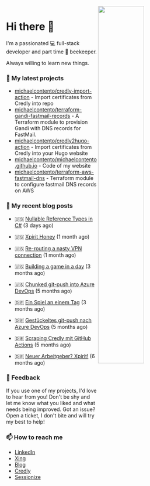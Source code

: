 <img align="right" src="https://github-readme-stats.vercel.app/api?username=michaelcontento&show_icons=true&count_private=true&hide_border=true" width="50%"/>
<h1 class="mt-n3">Hi there 👋</h1>

I'm a passionated 💻 full-stack developer and part time 🐝 beekeeper.

Always willing to learn new things.

### 🌱 My latest projects
- [michaelcontento/credly-import-action](https://github.com/michaelcontento/credly-import-action) - Import certificates from Credly into repo
- [michaelcontento/terraform-gandi-fastmail-records](https://github.com/michaelcontento/terraform-gandi-fastmail-records) - A Terraform module to provision Gandi with DNS records for FastMail.
- [michaelcontento/credly2hugo-action](https://github.com/michaelcontento/credly2hugo-action) - Import certificates from Credly into your Hugo website
- [michaelcontento/michaelcontento.github.io](https://github.com/michaelcontento/michaelcontento.github.io) - Code of my website
- [michaelcontento/terraform-aws-fastmail-dns](https://github.com/michaelcontento/terraform-aws-fastmail-dns) - Terraform module to configure fastmail DNS records on AWS

### 📰 My recent blog posts


- 🇺🇸 [Nullable Reference Types in C#](https://www.michaelcontento.de/en/article/2023/03/20/nullable-reference-types-in-c/) (3 days ago)
- 🇺🇸 [Xpirit Honey](https://www.michaelcontento.de/en/article/2023/02/08/xpirit-honey/) (1 month ago)
- 🇺🇸 [Re-routing a nasty VPN connection](https://www.michaelcontento.de/en/article/2023/02/03/re-routing-a-nasty-vpn-connection/) (1 month ago)
- 🇺🇸 [Building a game in a day](https://www.michaelcontento.de/en/article/2022/11/30/building-a-game-in-a-day/) (3 months ago)
- 🇺🇸 [Chunked git-push into Azure DevOps](https://www.michaelcontento.de/en/article/2022/10/20/chunked-git-push-into-azure-devops/) (5 months ago)

- 🇩🇪 [Ein Spiel an einem Tag](https://www.michaelcontento.de/article/2022/11/30/ein-spiel-an-einem-tag/) (3 months ago)
- 🇩🇪 [Gestückeltes git-push nach Azure DevOps](https://www.michaelcontento.de/article/2022/10/20/gest%C3%BCckeltes-git-push-nach-azure-devops/) (5 months ago)
- 🇩🇪 [Scraping Credly mit GitHub Actions](https://www.michaelcontento.de/article/2022/10/19/scraping-credly-mit-github-actions/) (5 months ago)
- 🇩🇪 [Neuer Arbeitgeber? Xpirit!](https://www.michaelcontento.de/article/2022/09/01/neuer-arbeitgeber-xpirit/) (6 months ago)

### 💬 Feedback

If you use one of my projects, I'd love to hear from you! Don't be shy and let me know what you liked
and what needs being improved. Got an issue? Open a ticket, I don't bite and will try my best to help!

### 📫 How to reach me

- [LinkedIn](https://www.linkedin.com/in/michaelcontento/)
- [Xing](https://www.xing.com/profile/Michael_Contento)
- [Blog](https://www.michaelcontento.de)
- [Credly](https://www.credly.com/users/michael-contento)
- [Sessionize](https://sessionize.com/michaelcontento)

